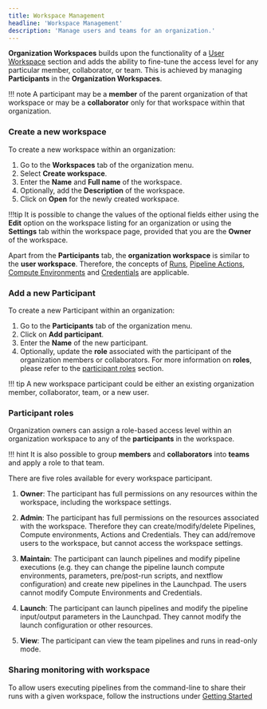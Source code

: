 ```yaml
---
title: Workspace Management  
headline: 'Workspace Management'
description: 'Manage users and teams for an organization.'
---
```


**Organization Workspaces** builds upon the functionality of a [User Workspace](../getting-started/workspace.md) section and adds the ability to fine-tune the access level for any particular member, collaborator, or team. This is achieved by managing **Participants** in the **Organization Workspaces**. 

!!! note
    A participant may be a **member** of the parent organization of that workspace or may be a **collaborator** only for that workspace within that organization.

### Create a new workspace

To create a new workspace within an organization:

1. Go to the **Workspaces** tab of the organization menu.
2. Select **Create workspace**.
3. Enter the **Name** and **Full name** of the workspace.
4. Optionally, add the **Description** of the workspace.
5. Click on **Open** for the newly created workspace.

!!!tip 
    It is possible to change the values of the optional fields either using the **Edit** option on the workspace listing for an organization or using the **Settings** tab within the workspace page, provided that you are the **Owner** of the workspace. 

Apart from the **Participants** tab, the **organization workspace** is similar to the **user workspace**. Therefore, the concepts of [Runs](../launch/launch.md), [Pipeline Actions](../pipeline-actions/overview.md), [Compute Environments](../compute-envs/overview.md) and [Credentials](../credentials/overview.md) are applicable.

### Add a new Participant

To create a new Participant within an organization:

1. Go to the **Participants** tab of the organization menu.
2. Click on **Add participant**.
3. Enter the **Name** of the new participant. 
4. Optionally, update the **role** associated with the participant of the organization members or collaborators. For more information on **roles**, please refer to the [participant roles](#participant-roles) section.

!!! tip
    A new workspace participant could be either an existing organization member, collaborator, team, or a new user.
    
### Participant roles

Organization owners can assign a role-based access level within an organization workspace to any of the **participants** in the workspace.

!!! hint
    It is also possible to group **members** and **collaborators** into **teams** and apply a role to that team.

There are five roles available for every workspace participant.

1. **Owner**: The participant has full permissions on any resources within the workspace, including the workspace settings.

2. **Admin**: The participant has full permissions on the resources associated with the workspace. Therefore they can create/modify/delete Pipelines, Compute environments, Actions and Credentials. They can add/remove users to the workspace, but cannot access the workspace settings.

3. **Maintain**: The participant can launch pipelines and modify pipeline executions (e.g. they can change the pipeline launch compute environments, parameters, pre/post-run scripts, and nextflow configuration) and create new pipelines in the Launchpad. The users cannot modify Compute Environments and Credentials.

4. **Launch**: The participant can launch pipelines and modify the pipeline input/output parameters in the Launchpad. They cannot modify the launch configuration or other resources.

5. **View**: The participant can view the team pipelines and runs in read-only mode.


### Sharing monitoring with workspace

To allow users executing pipelines from the command-line to share their runs with a given workspace, follow the instructions under [Getting Started](../getting-started/usage.md)
